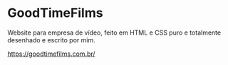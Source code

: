 # GoodTimeFilms
Website para empresa de vídeo, feito em HTML e CSS puro e totalmente desenhado e escrito por mim.

https://goodtimefilms.com.br/
